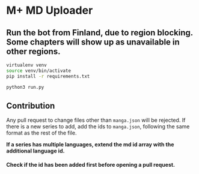 # M+ MD Uploader
## Run the bot from Finland, due to region blocking. Some chapters will show up as unavailable in other regions.

```bash
virtualenv venv
source venv/bin/activate
pip install -r requirements.txt

python3 run.py
```



## Contribution
Any pull request to change files other than `manga.json` will be rejected.
If there is a new series to add, add the ids to `manga.json`, following the same format as the rest of the file.

**If a series has multiple languages, extend the md id array with the additional language id.**
#### Check if the id has been added first before opening a pull request.